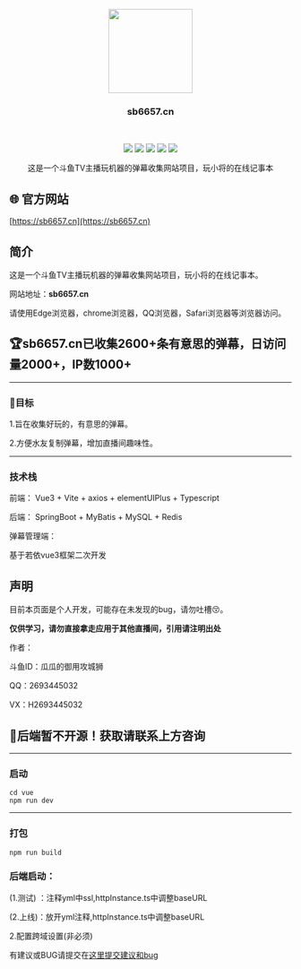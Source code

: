 <p align="center">
    <a href="https://github.com/sehzm/sb6657">
        <img src="https://apic.douyucdn.cn/upload/avatar_v3/201905/badbf01f7ab943358bf78bcd9245305f_big.jpg" width="150" height="150"/>
    </a>
    <h3 align="center">sb6657.cn</h3>
    <br>
    <p align="center">
        <a href="https://github.com/sehzm/sb6657"><img src="https://img.shields.io/github/languages/code-size/sehzm/sb6657?color=blueviolet"></a>
        <a href="https://github.com/sehzm/sb6657"><img src="https://img.shields.io/github/stars/sehzm/sb6657?color=green"></a>
        <a href="https://github.com/sehzm/sb6657"><img src="https://img.shields.io/github/commit-activity/m/sehzm/sb6657?color=9cf"></a>
        <a href="https://github.com/sehzm/sb6657"><img src="https://img.shields.io/github/last-commit/sehzm/sb6657"></a>
        <a href="https://github.com/sehzm/sb6657"><img src="https://img.shields.io/github/languages/count/sehzm/sb6657
"></a>
        <p align="center"">
    这是一个斗鱼TV主播玩机器的弹幕收集网站项目，玩小将的在线记事本        
</p>


## 🌐 官方网站

[https://sb6657.cn](https://sb6657.cn)

## 简介

这是一个斗鱼TV主播玩机器的弹幕收集网站项目，玩小将的在线记事本。

网站地址：**sb6657.cn**

请使用Edge浏览器，chrome浏览器，QQ浏览器，Safari浏览器等浏览器访问。

## 🏆sb6657.cn已收集2600+条有意思的弹幕，日访问量2000+，IP数1000+

------

### 🎯目标

1.旨在收集好玩的，有意思的弹幕。

2.方便水友复制弹幕，增加直播间趣味性。

------

### 技术栈
前端：
Vue3 + Vite + axios + elementUIPlus + Typescript

后端：
SpringBoot + MyBatis + MySQL + Redis

弹幕管理端：

基于若依vue3框架二次开发

## 声明

目前本页面是个人开发，可能存在未发现的bug，请勿吐槽😚。

**仅供学习，请勿直接拿走应用于其他直播间，引用请注明出处**

作者：

斗鱼ID：瓜瓜的御用攻城狮

QQ：2693445032

VX：H2693445032

## 🎈后端暂不开源！获取请联系上方咨询

------

### 启动

```
cd vue
npm run dev
```

------

### 打包

```
npm run build
```

### 后端启动：


(1.测试) ：注释yml中ssl,httpInstance.ts中调整baseURL

(2.上线)：放开yml注释,httpInstance.ts中调整baseURL

2.配置跨域设置(非必须)

有建议或BUG请提交在[这里提交建议和bug](https://www.wjx.cn/vm/QmBulzI.aspx#)

